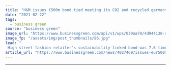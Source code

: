 ```yaml
---
title: "H&M issues €500m bond tied meeting its CO2 and recycled garment goals"
date: "2021-02-22"
tags: 
  - business green
source: "business green"
image_url: "https://www.businessgreen.com/api/v1/wps/039aa70/4d944138-a757-4918-a06c-11cdf4adc4e0/3/iStock-458934965-H-M-185x114.jpg"
image_fp: "/assets/img/post_thumbnails/86.jpg"
lead: "
 High street fashion retailer's sustainability-linked bond was 7.6 times oversubscribed, it said ..."
article_url: "https://www.businessgreen.com/news/4027469/issues-eur500m-bond-tied-meeting-co2-recycled-garment-goals"
---
```


---
